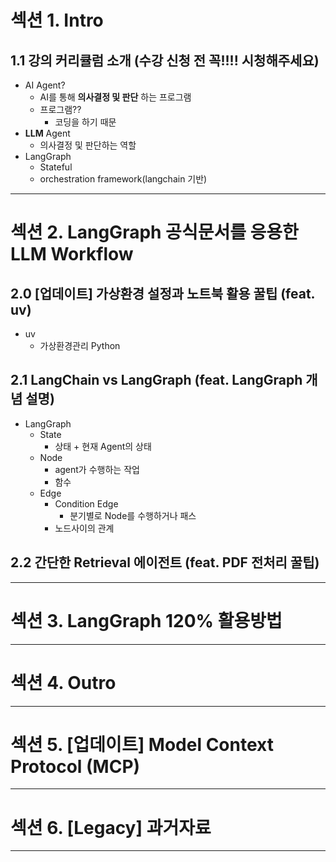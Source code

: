 # 섹션 1. Intro
## 1.1 강의 커리큘럼 소개 (수강 신청 전 꼭!!!! 시청해주세요)
- AI Agent?
	- AI를 통해 **의사결정 및 판단** 하는 프로그램
	- 프로그램??
		- 코딩을 하기 때문
- **LLM** Agent
	- 의사결정 및 판단하는 역할
- LangGraph
	- Stateful
	- orchestration framework(langchain 기반)
---
# 섹션 2. LangGraph 공식문서를 응용한 LLM Workflow
## 2.0 [업데이트] 가상환경 설정과 노트북 활용 꿀팁 (feat. uv)
- uv
	- 가상환경관리 Python
## 2.1 LangChain vs LangGraph (feat. LangGraph 개념 설명)
- LangGraph
	- State
		- 상태 + 현재 Agent의 상태
	- Node
		- agent가 수행하는 작업
		- 함수
	- Edge
		- Condition Edge
			- 분기별로 Node를 수행하거나 패스
		- 노드사이의 관계
## 2.2 간단한 Retrieval 에이전트 (feat. PDF 전처리 꿀팁)

---
# 섹션 3. LangGraph 120% 활용방법

---
# 섹션 4. Outro

---
# 섹션 5. [업데이트] Model Context Protocol (MCP)

---
# 섹션 6. [Legacy] 과거자료

---